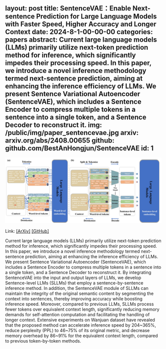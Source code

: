 layout: post
title:  SentenceVAE：Enable Next-sentence Prediction for Large Language Models with Faster Speed, Higher Accuracy and Longer Context
date:   2024-8-1-00-00-00
categories: papers
abstract: Current large language models (LLMs) primarily utilize next-token prediction method for inference, which significantly impedes their processing speed. In this paper, we introduce a novel inference methodology termed next-sentence prediction, aiming at enhancing the inference efficiency of LLMs. We present Sentence Variational Autoencoder (SentenceVAE), which includes a Sentence Encoder to compress multiple tokens in a sentence into a single token, and a Sentence Decoder to reconstruct it.
img: /public/img/paper_sentencevae.jpg
arxiv: arxiv.org/abs/2408.00655
github: github.com/BestAnHongjun/SentenceVAE
id: 1
------

![](/public/img/paper_sentencevae_overview.jpg)

Link: [[ArXiv]](https://arxiv.org/abs/2408.00655) [[GitHub]](https://github.com/BestAnHongjun/SentenceVAE)

Current large language models (LLMs) primarily utilize next-token prediction method for inference, which significantly impedes their processing speed. In this paper, we introduce a novel inference methodology termed next-sentence prediction, aiming at enhancing the inference efficiency of LLMs. We present Sentence Variational Autoencoder (SentenceVAE), which includes a Sentence Encoder to compress multiple tokens in a sentence into a single token, and a Sentence Decoder to reconstruct it. By integrating SentenceVAE into the input and output layers of LLMs, we develop Sentence-level LLMs (SLLMs) that employ a sentence-by-sentence inference method. In addition, the SentenceVAE module of SLLMs can maintain the integrity of the original semantic content by segmenting the context into sentences, thereby improving accuracy while boosting inference speed. Moreover, compared to previous LLMs, SLLMs process fewer tokens over equivalent context length, significantly reducing memory demands for self-attention computation and facilitating the handling of longer context. Extensive experiments on Wanjuan dataset have revealed that the proposed method can accelerate inference speed by 204~365%, reduce perplexity (PPL) to 46~75% of its original metric, and decrease memory overhead by 86~91% for the equivalent context length, compared to previous token-by-token methods.